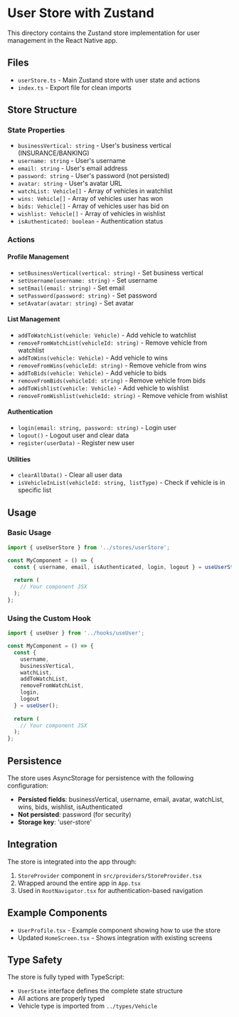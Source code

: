# User Store with Zustand

This directory contains the Zustand store implementation for user management in the React Native app.

## Files

- `userStore.ts` - Main Zustand store with user state and actions
- `index.ts` - Export file for clean imports

## Store Structure

### State Properties

- `businessVertical: string` - User's business vertical (INSURANCE/BANKING)
- `username: string` - User's username
- `email: string` - User's email address
- `password: string` - User's password (not persisted)
- `avatar: string` - User's avatar URL
- `watchList: Vehicle[]` - Array of vehicles in watchlist
- `wins: Vehicle[]` - Array of vehicles user has won
- `bids: Vehicle[]` - Array of vehicles user has bid on
- `wishlist: Vehicle[]` - Array of vehicles in wishlist
- `isAuthenticated: boolean` - Authentication status

### Actions

#### Profile Management
- `setBusinessVertical(vertical: string)` - Set business vertical
- `setUsername(username: string)` - Set username
- `setEmail(email: string)` - Set email
- `setPassword(password: string)` - Set password
- `setAvatar(avatar: string)` - Set avatar

#### List Management
- `addToWatchList(vehicle: Vehicle)` - Add vehicle to watchlist
- `removeFromWatchList(vehicleId: string)` - Remove vehicle from watchlist
- `addToWins(vehicle: Vehicle)` - Add vehicle to wins
- `removeFromWins(vehicleId: string)` - Remove vehicle from wins
- `addToBids(vehicle: Vehicle)` - Add vehicle to bids
- `removeFromBids(vehicleId: string)` - Remove vehicle from bids
- `addToWishlist(vehicle: Vehicle)` - Add vehicle to wishlist
- `removeFromWishlist(vehicleId: string)` - Remove vehicle from wishlist

#### Authentication
- `login(email: string, password: string)` - Login user
- `logout()` - Logout user and clear data
- `register(userData)` - Register new user

#### Utilities
- `clearAllData()` - Clear all user data
- `isVehicleInList(vehicleId: string, listType)` - Check if vehicle is in specific list

## Usage

### Basic Usage

```typescript
import { useUserStore } from '../stores/userStore';

const MyComponent = () => {
  const { username, email, isAuthenticated, login, logout } = useUserStore();
  
  return (
    // Your component JSX
  );
};
```

### Using the Custom Hook

```typescript
import { useUser } from '../hooks/useUser';

const MyComponent = () => {
  const {
    username,
    businessVertical,
    watchList,
    addToWatchList,
    removeFromWatchList,
    login,
    logout
  } = useUser();
  
  return (
    // Your component JSX
  );
};
```

## Persistence

The store uses AsyncStorage for persistence with the following configuration:

- **Persisted fields**: businessVertical, username, email, avatar, watchList, wins, bids, wishlist, isAuthenticated
- **Not persisted**: password (for security)
- **Storage key**: 'user-store'

## Integration

The store is integrated into the app through:

1. `StoreProvider` component in `src/providers/StoreProvider.tsx`
2. Wrapped around the entire app in `App.tsx`
3. Used in `RootNavigator.tsx` for authentication-based navigation

## Example Components

- `UserProfile.tsx` - Example component showing how to use the store
- Updated `HomeScreen.tsx` - Shows integration with existing screens

## Type Safety

The store is fully typed with TypeScript:

- `UserState` interface defines the complete state structure
- All actions are properly typed
- Vehicle type is imported from `../types/Vehicle`
